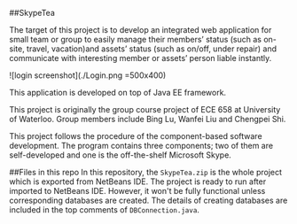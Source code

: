 ##SkypeTea

The target of this project is to develop an integrated web application for small team or group to easily manage their members’ status (such as on-site, travel, vacation)and assets’ status (such as on/off, under repair) and communicate with interesting member or assets’ person liable instantly.

![login screenshot](./Login.png =500x400)

This application is developed on top of Java EE framework.

This project is originally the group course project of ECE 658 at University of Waterloo. Group members include Bing Lu, Wanfei Liu and Chengpei Shi.

This project follows the procedure of the component-based software development. The program contains three components; two of them are self-developed and one is the off-the-shelf Microsoft Skype.


##Files in this repo
In this repository, the ```SkypeTea.zip``` is the whole project which is exported from NetBeans IDE. The project is ready to run after imported to NetBeans IDE. However, it won't be fully functional unless corresponding databases are created. The details of creating databases are included in the top comments of ```DBConnection.java```.
